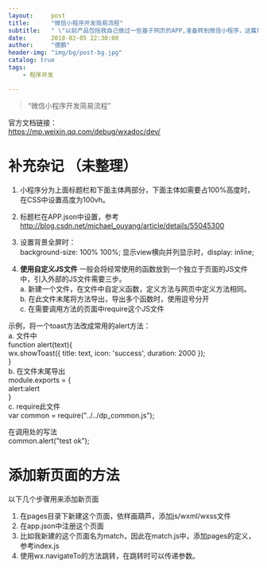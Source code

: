 ```yaml
---
layout:     post
title:      "微信小程序开发简易流程"
subtitle:   " \"以前产品包括我自己做过一些基于网页的APP,准备转到微信小程序，这篇博客用来做简要流程记录\""
date:       2018-02-05 22:30:00
author:     "德鹏"
header-img: "img/bg/post-bg.jpg"
catalog: true
tags:
    - 程序开发

---
```


> “微信小程序开发简易流程”

官方文档链接：  
https://mp.weixin.qq.com/debug/wxadoc/dev/  

# 补充杂记  （未整理）
1.	小程序分为上面标题栏和下面主体两部分，下面主体如需要占100%高度时，在CSS中设置高度为100vh。  

2.	标题栏在APP.json中设置，参考
http://blog.csdn.net/michael_ouyang/article/details/55045300  

3. 设置背景全屏时：  
 background-size: 100% 100%;
显示view横向并列显示时，display: inline;

4. **使用自定义JS文件**
一般会将经常使用的函数放到一个独立于页面的JS文件中，引入外部的JS文件需要三步。  
  a. 新建一个文件，在文件中自定义函数，定义方法与网页中定义方法相同。  
  b. 在此文件末尾将方法导出，导出多个函数时，使用逗号分开  
  c. 在需要调用方法的页面中require这个JS文件  

  示例，将一个toast方法改成常用的alert方法：  
  a. 文件中   
  function alert(text){  
  wx.showToast({  title: text, icon: 'success', duration: 2000 });  
  }  
  b. 在文件末尾导出  
  module.exports = {  
  alert:alert  
  }  
  c. require此文件  
  var common = require("../../dp_common.js");  

  在调用处的写法  
  common.alert("test ok");  

# 添加新页面的方法
  以下几个步骤用来添加新页面  
  1. 在pages目录下新建这个页面，依样画葫芦，添加js/wxml/wxss文件  
  2. 在app.json中注册这个页面  
  3. 比如我新建的这个页面名为match，因此在match.js中，添加pages的定义，参考index.js  
  4. 使用wx.navigateTo的方法跳转，在跳转时可以传递参数。
